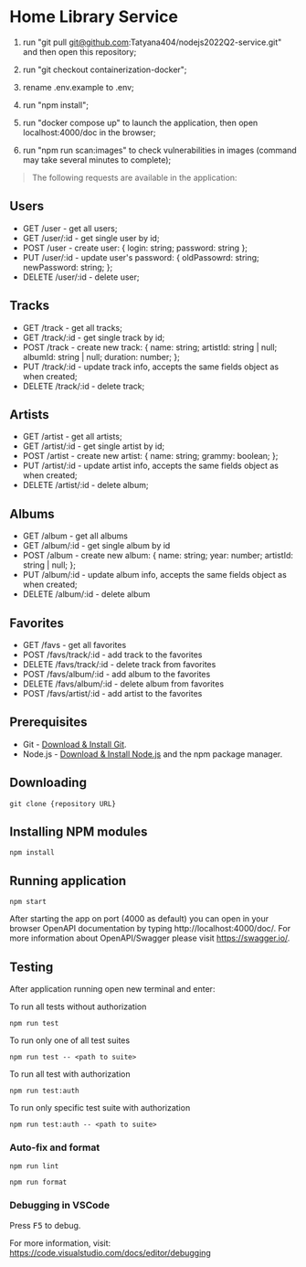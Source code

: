 # Home Library Service

1. run "git pull git@github.com:Tatyana404/nodejs2022Q2-service.git" and then open this repository;

2. run "git checkout containerization-docker";

3. rename .env.example to .env;

4. run "npm install";

5. run "docker compose up" to launch the application, then open localhost:4000/doc in the browser;

6. run "npm run scan:images" to check vulnerabilities in images (command may take several minutes to complete);

> The following requests are available in the application:

## Users

* GET /user - get all users;
* GET /user/:id - get single user by id;
* POST /user - create user:
{
  login: string;
  password: string
}; 
* PUT /user/:id - update user's password:
{
  oldPassowrd: string;
  newPassword: string;
};
* DELETE /user/:id - delete user;

## Tracks

* GET /track - get all tracks;
* GET /track/:id - get single track by id;
* POST /track - create new track:
{
  name: string;
  artistId: string | null;
  albumId: string | null;
  duration: number;
};
* PUT /track/:id - update track info, accepts the same fields object as when created;
* DELETE /track/:id - delete track;

## Artists

* GET /artist - get all artists;
* GET /artist/:id - get single artist by id;
* POST /artist - create new artist:
{
  name: string;
  grammy: boolean;
};
* PUT /artist/:id - update artist info, accepts the same fields object as when created;
* DELETE /artist/:id - delete album;

## Albums

* GET /album - get all albums
* GET /album/:id - get single album by id
* POST /album - create new album:
{
  name: string;
  year: number;
  artistId: string | null;
};
* PUT /album/:id - update album info, accepts the same fields object as when created;
* DELETE /album/:id - delete album

## Favorites

* GET /favs - get all favorites
* POST /favs/track/:id - add track to the favorites
* DELETE /favs/track/:id - delete track from favorites
* POST /favs/album/:id - add album to the favorites
* DELETE /favs/album/:id - delete album from favorites
* POST /favs/artist/:id - add artist to the favorites

## Prerequisites

- Git - [Download & Install Git](https://git-scm.com/downloads).
- Node.js - [Download & Install Node.js](https://nodejs.org/en/download/) and the npm package manager.

## Downloading

```
git clone {repository URL}
```

## Installing NPM modules

```
npm install
```

## Running application

```
npm start
```

After starting the app on port (4000 as default) you can open
in your browser OpenAPI documentation by typing http://localhost:4000/doc/.
For more information about OpenAPI/Swagger please visit https://swagger.io/.

## Testing

After application running open new terminal and enter:

To run all tests without authorization

```
npm run test
```

To run only one of all test suites

```
npm run test -- <path to suite>
```

To run all test with authorization

```
npm run test:auth
```

To run only specific test suite with authorization

```
npm run test:auth -- <path to suite>
```

### Auto-fix and format

```
npm run lint
```

```
npm run format
```

### Debugging in VSCode

Press <kbd>F5</kbd> to debug.

For more information, visit: https://code.visualstudio.com/docs/editor/debugging
